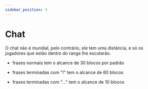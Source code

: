 ```yaml
---
sidebar_position: 3
---
```


# Chat

O chat não é mundial, pelo contrário, ele tem uma distância, e só
os jogadores que estão dentro do range lhe escutarão.

- frases normais tem o alcance de 30 blocos por padrão

- frases terminadas com "!" tem o alcance de 60 blocos

- frases terminadas com "..." tem o alcance de 10 blocos